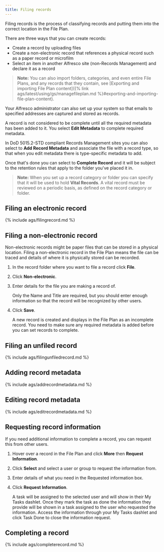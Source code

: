 ```yaml
---
title: Filing records
---
```


Filing records is the process of classifying records and putting them into the correct location in the File Plan.

There are three ways that you can create records:

* Create a record by uploading files
* Create a non-electronic record that references a physical record such as a paper record or microfilm
* Select an item in another Alfresco site (non-Records Management) and declare it as a record

>**Note:** You can also import folders, categories, and even entire File Plans, and any records that they contain, see [Exporting and importing File Plan content]({% link ags/latest/using/gs/managefileplan.md %}#exporting-and-importing-file-plan-content).

Your Alfresco administrator can also set up your system so that emails to specified addresses are captured and stored 
as records.

A record is not considered to be complete until all the required metadata has been added to it. 
You select **Edit Metadata** to complete required metadata.

In DoD 5015.2-STD compliant Records Management sites you can also select to **Add Record Metadata** and associate 
the file with a record type, so that when you edit metadata there is type-specific metadata to add.

Once that's done you can select to **Complete Record** and it will be subject to the retention rules that apply to 
the folder you've placed it in.

>**Note:** When you set up a record category or folder you can specify that it will be used to hold **Vital Records**. A vital record must be reviewed on a periodic basis, as defined on the record category or folder.

## Filing an electronic record

{% include ags/filingrecord.md %}

## Filing a non-electronic record

Non-electronic records might be paper files that can be stored in a physical location. Filing a non-electronic record in the File Plan means the file can be traced and details of where it is physically stored can be recorded.

1. In the record folder where you want to file a record click **File**.

2. Click **Non-electronic**.

3. Enter details for the file you are making a record of.

    Only the Name and Title are required, but you should enter enough information so that the record will be recognized by other users.

4. Click **Save**.

    A new record is created and displays in the File Plan as an incomplete record. You need to make sure any required metadata is added before you can set records to complete.

## Filing an unfiled record

{% include ags/filingunfiledrecord.md %}

## Adding record metadata

{% include ags/addrecordmetadata.md %}

## Editing record metadata

{% include ags/editrecordmetadata.md %}

## Requesting record information

If you need additional information to complete a record, you can request this from other users.

1. Hover over a record in the File Plan and click **More** then **Request Information**.

2. Click **Select** and select a user or group to request the information from.

3. Enter details of what you need in the Requested information box.

4. Click **Request Information**.

    A task will be assigned to the selected user and will show in their My Tasks dashlet. Once they mark the task as done the information they provide will be shown in a task assigned to the user who requested the information. Access the information through your My Tasks dashlet and click Task Done to close the information request.

## Completing a record

{% include ags/completerecord.md %}